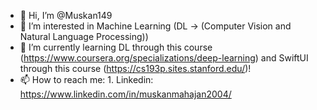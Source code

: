 - 👋 Hi, I’m @Muskan149
- 👀 I’m interested in Machine Learning (DL -> (Computer Vision and Natural Language Processing))
- 🌱 I’m currently learning DL through this course (https://www.coursera.org/specializations/deep-learning) and SwiftUI through this course (https://cs193p.sites.stanford.edu/)!
- 📫 How to reach me: 
                     1. Linkedin: https://www.linkedin.com/in/muskanmahajan2004/

<!---
Muskan149/Muskan149 is a ✨ special ✨ repository because its `README.md` (this file) appears on your GitHub profile.
You can click the Preview link to take a look at your changes.
--->
